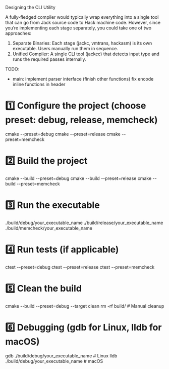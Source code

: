 Designing the CLI Utility

A fully-fledged compiler would typically wrap everything into a single tool that can go from Jack source code to Hack machine code. However, since you’re implementing each stage separately, you could take one of two approaches:
1.	Separate Binaries: Each stage (jackc, vmtrans, hackasm) is its own executable. Users manually run them in sequence.
2.	Unified Compiler: A single CLI tool (jackcc) that detects input type and runs the required passes internally.


TODO:
- main:
  implement parser interface (finish other functions)
  fix encode inline functions in header










# 1️⃣ Configure the project (choose preset: debug, release, memcheck)
cmake --preset=debug
cmake --preset=release
cmake --preset=memcheck

# 2️⃣ Build the project
cmake --build --preset=debug
cmake --build --preset=release
cmake --build --preset=memcheck

# 3️⃣ Run the executable
./build/debug/your_executable_name
./build/release/your_executable_name
./build/memcheck/your_executable_name

# 4️⃣ Run tests (if applicable)
ctest --preset=debug
ctest --preset=release
ctest --preset=memcheck

# 5️⃣ Clean the build
cmake --build --preset=debug --target clean
rm -rf build/  # Manual cleanup

# 6️⃣ Debugging (gdb for Linux, lldb for macOS)
gdb ./build/debug/your_executable_name   # Linux
lldb ./build/debug/your_executable_name  # macOS